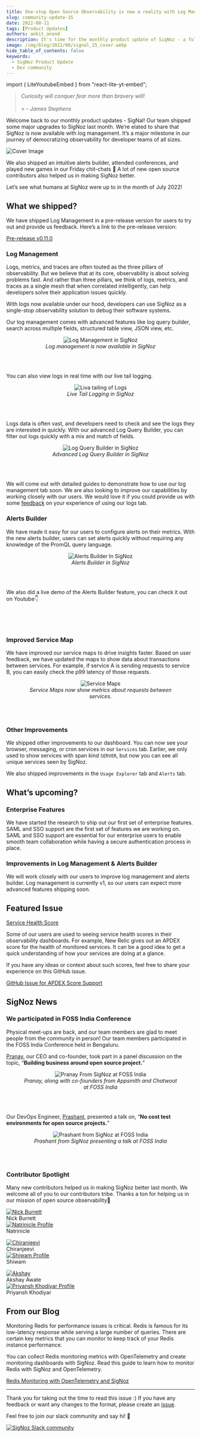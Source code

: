 ```yaml
---
title: One-stop Open Source Observability is now a reality with Log Management in SigNoz - SigNal 15
slug: community-update-15
date: 2022-08-11
tags: [Product Updates]
authors: ankit_anand
description: It's time for the monthly product update of SigNoz - a full-stack open-source APM tool. Find out what we've been upto at SigNoz during July, 2022.
image: /img/blog/2022/08/signal_15_cover.webp
hide_table_of_contents: false
keywords:
  - SigNoz Product Update
  - Dev community
---
```


import { LiteYoutubeEmbed } from "react-lite-yt-embed";

<head>
  <link rel="canonical" href="https://signoz.io/blog/community-update-15/"/>
</head>

> _Curiosity will conquer fear more than bravery will!_<br></br> > _- James Stephens_

Welcome back to our monthly product updates - SigNal! Our team shipped some major upgrades to SigNoz last month. We’re elated to share that SigNoz is now available with log management. It’s a major milestone in our journey of democratizing observability for developer teams of all sizes.

<!--truncate-->

![Cover Image](/img/blog/2022/08/signal_15_cover.webp)

We also shipped an intuitive alerts builder, attended conferences, and played new games in our Friday chit-chats 🥳 A lot of new open source contributors also helped us in making SigNoz better.

Let’s see what humans at SigNoz were up to in the month of July 2022!

## What we shipped?

We have shipped Log Management in a pre-release version for users to try out and provide us feedback. Here’s a link to the pre-release version:

[Pre-release v0.11.0](https://github.com/SigNoz/signoz/releases/tag/v0.11.0-rc.1)

### Log Management

Logs, metrics, and traces are often touted as the three pillars of observability. But we believe that at its core, observability is about solving problems fast. And rather than three pillars, we think of logs, metrics, and traces as a single mesh that when correlated intelligently, can help developers solve their application issues quickly.

With logs now available under our hood, developers can use SigNoz as a single-stop observability solution to debug their software systems.

Our log management comes with advanced features like log query builder, search across multiple fields, structured table view, JSON view, etc.

<figure data-zoomable align='center'>
    <img src="/img/blog/2022/08/signoz_log_management.webp" alt="Log Management in SigNoz"/>
    <figcaption><i>Log management is now available in SigNoz</i></figcaption>
</figure>

<br></br>

You can also view logs in real time with our live tail logging.

<figure data-zoomable align='center'>
    <img src="/img/blog/2022/08/live_logs.webp" alt="Liva tailing of Logs"/>
    <figcaption><i>Live Tail Logging in SigNoz</i></figcaption>
</figure>

<br></br>

Logs data is often vast, and developers need to check and see the logs they are interested in quickly. With our advanced Log Query Builder, you can filter out logs quickly with a mix and match of fields.

<figure data-zoomable align='center'>
    <img src="/img/blog/2022/08/log_query_builder.webp" alt="Log Query Builder in SigNoz"/>
    <figcaption><i>Advanced Log Query Builder in SigNoz</i></figcaption>
</figure>

<br></br>

We will come out with detailed guides to demonstrate how to use our log management tab soon. We are also looking to improve our capabilities by working closely with our users. We would love it if you could provide us with some [feedback](https://github.com/SigNoz/signoz/discussions/1513) on your experience of using our logs tab.

### Alerts Builder

We have made it easy for our users to configure alerts on their metrics. With the new alerts builder, users can set alerts quickly without requiring any knowledge of the PromQL query language.

<figure data-zoomable align='center'>
    <img src="/img/blog/2022/08/alerts_builder.webp" alt="Alerts Builder In SigNoz"/>
    <figcaption><i>Alerts Builder in SigNoz</i></figcaption>
</figure>

<br></br>

We also did a live demo of the Alerts Builder feature, you can check it out on Youtube👇

<p>&nbsp;</p>

<LiteYoutubeEmbed id="oQFMfEc9JNI" mute={false} />

<p>&nbsp;</p>

### Improved Service Map

We have improved our service maps to drive insights faster. Based on user feedback, we have updated the maps to show data about transactions between services. For example, if service A is sending requests to service B, you can easily check the p99 latency of those requests.

<figure data-zoomable align='center'>
    <img src="/img/blog/2022/08/service_maps.webp" alt="Service Maps"/>
    <figcaption><i>Service Maps now show metrics about requests between services.</i></figcaption>
</figure>

<br></br>

### Other Improvements

We shipped other improvements to our dashboard. You can now see your browser, messaging, or cron services in our `Services` tab. Earlier, we only used to show services with span kind `SERVER`, but now you can see all unique services seen by SigNoz.

We also shipped improvements in the `Usage Explorer` tab and `Alerts` tab.

## What’s upcoming?

### Enterprise Features

We have started the research to ship out our first set of enterprise features. SAML and SSO support are the first set of features we are working on. SAML and SSO support are essential for our enterprise users to enable smooth team collaboration while having a secure authentication process in place.

### Improvements in Log Management & Alerts Builder

We will work closely with our users to improve log management and alerts builder. Log management is currently v1, so our users can expect more advanced features shipping soon.

## Featured Issue

[Service Health Score](https://github.com/SigNoz/signoz/issues/1477)

Some of our users are used to seeing service health scores in their observability dashboards. For example, New Relic gives out an APDEX score for the health of monitored services. It can be a good idea to get a quick understanding of how your services are doing at a glance.

If you have any ideas or context about such scores, feel free to share your experience on this GitHub issue.

[GitHub Issue for APDEX Score Support](https://github.com/SigNoz/signoz/issues/1477)

## SigNoz News

### We participated in FOSS India Conference

Physical meet-ups are back, and our team members are glad to meet people from the community in person! Our team members participated in the FOSS India Conference held in Bengaluru.

[Pranay](https://www.linkedin.com/in/pranay01/), our CEO and co-founder, took part in a panel discussion on the topic, “**Building business around open source project.**”

<figure data-zoomable align='center'>
    <img src="/img/blog/2022/08/pranay_foss_conf.webp" alt="Pranay From SigNoz at FOSS India"/>
    <figcaption><i>Pranay, along with co-founders from Appsmith and Chatwoot at FOSS India</i></figcaption>
</figure>

<br></br>

Our DevOps Engineer, [Prashant](https://www.linkedin.com/in/prashantshahi/), presented a talk on, “**No cost test environments for open source projects.**”

<figure data-zoomable align='center'>
    <img src="/img/blog/2022/08/prashant_foss_india.webp" alt="Prashant from SigNoz at FOSS India"/>
    <figcaption><i>Prashant from SigNoz presenting a talk at FOSS India</i></figcaption>
</figure>

<br></br>

### Contributor Spotlight

Many new contributors helped us in making SigNoz better last month. We welcome all of you to our contributors tribe. Thanks a ton for helping us in our mission of open source observability🤗

<div class="row">
    <div class="col col--6">
      <div class="avatar">
      <a
         class="avatar__photo-link avatar__photo avatar__photo--lg"
         href="https://github.com/nickb937"
      >
         <img
            alt="Nick Burrett"
            src="https://avatars.githubusercontent.com/u/1443207?v=4"
         />
      </a>
      <div class="avatar__intro">
         <div class="avatar__name">Nick Burrett</div>
         <small class="avatar__subtitle">
         </small>
      </div>
      </div>
   </div>
    <div class="col col--6">
      <div class="avatar">
      <a
         class="avatar__photo-link avatar__photo avatar__photo--lg"
         href="https://github.com/Natrinicle"
      >
         <img
            alt="Natrinicle Profile"
            src="https://avatars.githubusercontent.com/u/6841452?v=4"
         />
      </a>
      <div class="avatar__intro">
         <div class="avatar__name">Natrinicle</div>
         <small class="avatar__subtitle">
         </small>
      </div>
      </div>
   </div>
</div>

<p></p>

<div class="row">
    <div class="col col--6">
      <div class="avatar">
      <a
         class="avatar__photo-link avatar__photo avatar__photo--lg"
         href="https://github.com/medicharlachiranjeevi"
      >
         <img
            alt="Chiranjeevi"
            src="https://avatars.githubusercontent.com/u/17638736?v=4"
         />
      </a>
      <div class="avatar__intro">
         <div class="avatar__name">Chiranjeevi</div>
         <small class="avatar__subtitle">
         </small>
      </div>
      </div>
   </div>
    <div class="col col--6">
      <div class="avatar">
      <a
         class="avatar__photo-link avatar__photo avatar__photo--lg"
         href="https://github.com/jshiwam"
      >
         <img
            alt="Shiwam Profile"
            src="https://avatars.githubusercontent.com/u/41477104?v=4"
         />
      </a>
      <div class="avatar__intro">
         <div class="avatar__name">Shiwam</div>
         <small class="avatar__subtitle">
         </small>
      </div>
      </div>
   </div>
</div>

<p></p>

<div class="row">
    <div class="col col--6">
      <div class="avatar">
      <a
         class="avatar__photo-link avatar__photo avatar__photo--lg"
         href="https://github.com/AkshayAwate"
      >
         <img
            alt="Akshay"
            src="https://avatars.githubusercontent.com/u/32165684?v=4"
         />
      </a>
      <div class="avatar__intro">
         <div class="avatar__name">Akshay Awate</div>
         <small class="avatar__subtitle">
         </small>
      </div>
      </div>
   </div>
    <div class="col col--6">
      <div class="avatar">
      <a
         class="avatar__photo-link avatar__photo avatar__photo--lg"
         href="https://github.com/zriyansh"
      >
         <img
            alt="Priyansh Khodiyar Profile"
            src="https://avatars.githubusercontent.com/u/52788043?v=4"
         />
      </a>
      <div class="avatar__intro">
         <div class="avatar__name">Priyansh Khodiyar</div>
         <small class="avatar__subtitle">
         </small>
      </div>
      </div>
   </div>
</div>

<p></p>

## From our Blog

Monitoring Redis for performance issues is critical. Redis is famous for its low-latency response while serving a large number of queries. There are certain key metrics that you can monitor to keep track of your Redis instance performance.

You can collect Redis monitoring metrics with OpenTelemetry and create monitoring dashboards with SigNoz. Read this guide to learn how to monitor Redis with SigNoz and OpenTelemetry.

[Redis Monitoring with OpenTelemetry and SigNoz](https://signoz.io/blog/redis-opentelemetry/)

---

Thank you for taking out the time to read this issue :) If you have any feedback or want any changes to the format, please create an [issue](https://github.com/SigNoz/signoz/issues).

Feel free to join our slack community and say hi! 👋

[![SigNoz Slack community](/img/blog/common/join_slack_cta.webp)](https://signoz.io/slack)
